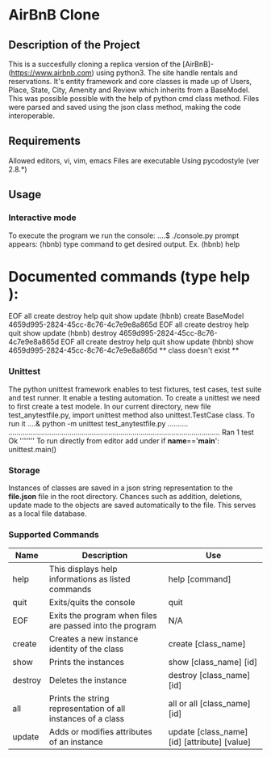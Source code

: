 # AirBnB Clone
## Description of the Project
This is a succesfully cloning a replica version of the [AirBnB]-(https://www.airbnb.com) using python3. The site handle rentals and reservations. It's entity framework and core classes is made up of Users, Place, State, City, Amenity and Review which inherits from a BaseModel. This was possible possible with the help of python cmd class method. Files were parsed and saved using the json class method, making the code interoperable. 
## Requirements
Allowed editors, vi, vim, emacs
Files are executable
Using pycodostyle (ver 2.8.*)
## Usage
### Interactive mode
To execute the program we run the console:
....$ ./console.py
prompt appears:
(hbnb)
type command to get desired output. Ex.
(hbnb) help
##
Documented commands (type help <topic>):
=====================================
EOF   all   create   destroy   help   quit   show   update
(hbnb) create BaseModel
4659d995-2824-45cc-8c76-4c7e9e8a865d
EOF   all   create   destroy   help   quit   show   update
(hbnb) destroy 4659d995-2824-45cc-8c76-4c7e9e8a865d
EOF   all   create   destroy   help   quit   show   update
(hbnb) show 4659d995-2824-45cc-8c76-4c7e9e8a865d
** class doesn't exist **
### Unittest
The python unittest framework enables to test fixtures, test cases, test suite and test runner. It enable a testing automation. To create a unittest we need to first create a test modele.
In our current directory, new file test_anytestfile.py, import unittest method also unittest.TestCase class.
To run it
....& python -m unittest test_anytestfile.py
..........
........................................................................................................
          Ran 1 test
          Ok
          '''''''
To run directly from editor add
under if __name__=='__main__':
          unittest.main()
### Storage 
Instances of classes are saved in a json string representation to the __file.json__ file in the root directory. Chances such as addition, deletions, update made to the objects are saved automatically to the file. This serves as a local file database.
### Supported Commands

Name | Description | Use
-------- | ----------- |-------- |
help | This displays help informations as listed commands | help [command]
quit | Exits/quits the console | quit
EOF | Exits the program when files are passed into the program | N/A
create | Creates a new instance identity of the class | create [class_name]
show | Prints the instances | show [class_name] [id]
destroy | Deletes the instance | destroy [class_name] [id]
all | Prints the string representation of all instances of a class| all or all [class_name] [id]
update | Adds or modifies attributes of an instance | update [class_name] [id] [attribute] [value]
